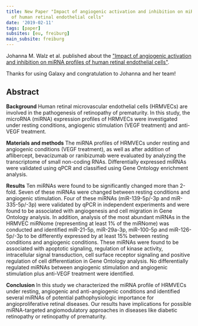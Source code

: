 ```yaml
---
title: New Paper "Impact of angiogenic activation and inhibition on miRNA profiles
  of human retinal endothelial cells"
date: '2019-02-11'
tags: [paper]
subsites: [eu, freiburg]
main_subsite: freiburg
---
```


Johanna M. Walz et al. published about the
["Impact of angiogenic activation and inhibition on miRNA profiles of human retinal endothelial cells"](https://www.sciencedirect.com/science/article/pii/S0014483518305037).

Thanks for using Galaxy and congratulation to Johanna and her team!

## Abstract

**Background** Human retinal microvascular endothelial cells (HRMVECs) are involved in the pathogenesis of
retinopathy of prematurity. In this study, the microRNA (miRNA) expression profiles of
HRMVECs were investigated under resting conditions, angiogenic stimulation (VEGF treatment) and anti-VEGF treatment.

**Materials and methods** The miRNA profiles of HRMVECs under resting and angiogenic conditions (VEGF treatment),
as well as after addition of aflibercept, bevacizumab or ranibizumab were evaluated by analyzing the transcriptome
of small non-coding RNAs. Differentially expressed miRNAs were validated using qPCR and classified using Gene Ontology enrichment analysis.

**Results** Ten miRNAs were found to be significantly changed more than 2-fold. Seven of these miRNAs were
changed between resting conditions and angiogenic stimulation. Four of these miRNAs (miR-139-5p/-3p and miR-335-5p/-3p) were validated by qPCR in independent experiments and 
were found to be associated with angiogenesis and cell migration in Gene Ontology analysis. In addition, analysis of the most abundant miRNAs in the HRMVEC miRNome (representing 
at least 1% of the miRNome) was conducted and identified miR-21-5p, miR-29a-3p, miR-100-5p and miR-126-5p/-3p to be differently expressed by at least 15% between resting 
conditions and angiogenic conditions. These miRNAs were found to be associated with apoptotic signaling, regulation of kinase activity, intracellular signal transduction, cell 
surface receptor signaling and positive regulation of cell differentiation in Gene Ontology analysis. No differentially regulated miRNAs between angiogenic stimulation and 
angiogenic stimulation plus anti-VEGF treatment were identified.

**Conclusion** In this study we characterized the miRNA profile of HRMVECs under resting, angiogenic and anti-angiogenic conditions and identified several miRNAs of potential 
pathophysiologic importance for angioproliferative retinal diseases. Our results have implications for possible miRNA-targeted angiomodulatory approaches in diseases like 
diabetic retinopathy or retinopathy of prematurity.

